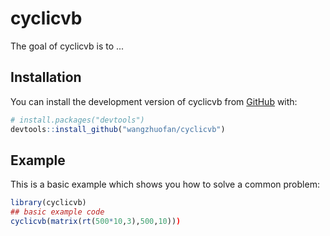 
# cyclicvb

<!-- badges: start -->
<!-- badges: end -->

The goal of cyclicvb is to ...

## Installation

You can install the development version of cyclicvb from [GitHub](https://github.com/) with:

``` r
# install.packages("devtools")
devtools::install_github("wangzhuofan/cyclicvb")
```

## Example

This is a basic example which shows you how to solve a common problem:

``` r
library(cyclicvb)
## basic example code
cyclicvb(matrix(rt(500*10,3),500,10)))
```


